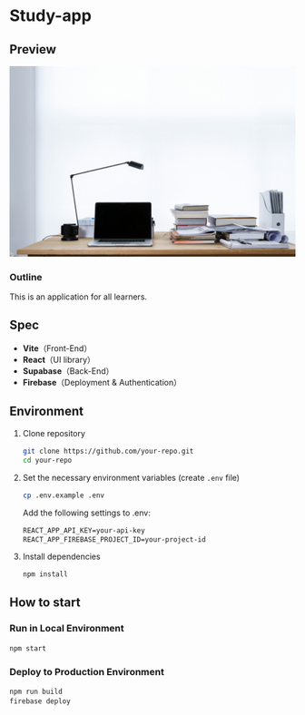 # Study-app

## Preview

![Study App](src/assets/study-app.jpg)

### Outline

This is an application for all learners.

## Spec

- **Vite**（Front-End）
- **React**（UI library）
- **Supabase**（Back-End）
- **Firebase**（Deployment & Authentication）

## Environment

1. Clone repository
   ```sh
   git clone https://github.com/your-repo.git
   cd your-repo
   ```
2. Set the necessary environment variables (create `.env` file)
   ```sh
   cp .env.example .env
   ```
   Add the following settings to .env:
   ```env
   REACT_APP_API_KEY=your-api-key
   REACT_APP_FIREBASE_PROJECT_ID=your-project-id
   ```
3. Install dependencies
   ```sh
   npm install
   ```

## How to start

### Run in Local Environment

```sh
npm start
```

### Deploy to Production Environment

```sh
npm run build
firebase deploy
```

